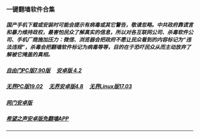 ### 一键翻墙软件合集

##### 国产手机下载或安装时可能会提示有病毒或其它警告，敬请忽略。中共政府靠谎言和暴力维持政权，最害怕民众了解真实的信息，所以对各互联网公司、杀毒软件公司、手机厂商施加压力：微信、浏览器会把政府不愿让民众看到的内容标记为“违法违规”，杀毒会把翻墙软件标记为病毒等等，目的在于恐吓民众从而主动放弃了解被它掩盖的真相。

##### <a href="http://138.68.38.236:10000/videos/sw/fg790p.zip?raw=true" targe="_blank">自由门PC版7.90版</a> &nbsp;  &nbsp; <a href="http://138.68.38.236:10000/videos/sw/fgma42.apk?raw=true" targe="_blank">安卓版 4.2</a>

##### <a href="http://138.68.38.236:10000/videos/sw/u1902.zip?raw=true" targe="_blank">无界PC版19.02</a> &nbsp;  &nbsp; <a href="http://138.68.38.236:10000/videos/sw/um4.8.apk?raw=true" targe="_blank">无界安卓版4.8</a> &nbsp;  &nbsp; <a href="http://138.68.38.236:10000/videos/sw/ul?raw=true" targe="_blank">无界Linux版17.03</a>

##### <a href="http://138.68.38.236:10000/videos/sw/oGate.apk" target="_blank">网门安卓版</a> 

##### <a href="http://138.68.38.236:10000/videos/sw/oHopea.apk?raw=true" targe="_blank">希望之声安卓版免翻墙APP</a>


----

<img src='http://gfw-breaker.win/nogfw-new.md' width='0px' height='0px'/>

